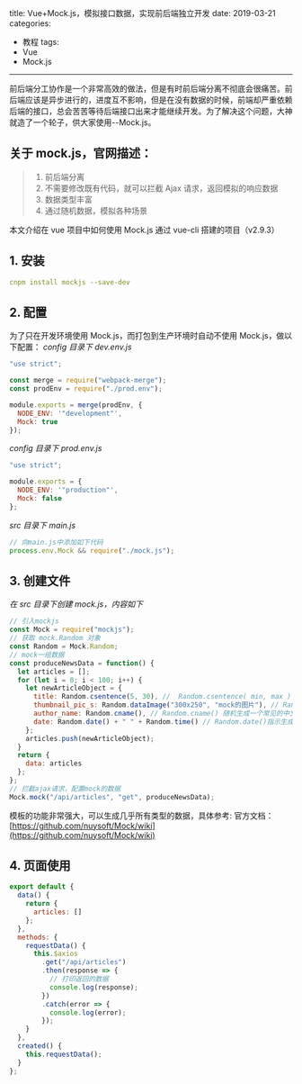 title: Vue+Mock.js，模拟接口数据，实现前后端独立开发
date: 2019-03-21
categories:
  - 教程
tags:
  - Vue
  - Mock.js

---

前后端分工协作是一个非常高效的做法，但是有时前后端分离不彻底会很痛苦。前后端应该是异步进行的，进度互不影响，但是在没有数据的时候，前端却严重依赖后端的接口，总会苦苦等待后端接口出来才能继续开发。为了解决这个问题，大神就造了一个轮子，供大家使用--Mock.js。

<!-- more -->

## 关于 mock.js，官网描述：

> 1. 前后端分离
> 2. 不需要修改既有代码，就可以拦截 Ajax 请求，返回模拟的响应数据
> 3. 数据类型丰富
> 4. 通过随机数据，模拟各种场景

本文介绍在 vue 项目中如何使用 Mock.js
通过 vue-cli 搭建的项目（v2.9.3）

## 1. 安装

```yml
cnpm install mockjs --save-dev
```

## 2. 配置

为了只在开发环境使用 Mock.js，而打包到生产环境时自动不使用 Mock.js，做以下配置：
_config 目录下 dev.env.js_

```js
"use strict";

const merge = require("webpack-merge");
const prodEnv = require("./prod.env");

module.exports = merge(prodEnv, {
  NODE_ENV: '"development"',
  Mock: true
});
```

_config 目录下 prod.env.js_

```js
"use strict";

module.exports = {
  NODE_ENV: '"production"',
  Mock: false
};
```

_src 目录下 main.js_

```js
// 向main.js中添加如下代码
process.env.Mock && require("./mock.js");
```

## 3. 创建文件

_在 src 目录下创建 mock.js，内容如下_

```js
// 引入mockjs
const Mock = require("mockjs");
// 获取 mock.Random 对象
const Random = Mock.Random;
// mock一组数据
const produceNewsData = function() {
  let articles = [];
  for (let i = 0; i < 100; i++) {
    let newArticleObject = {
      title: Random.csentence(5, 30), //  Random.csentence( min, max )
      thumbnail_pic_s: Random.dataImage("300x250", "mock的图片"), // Random.dataImage( size, text ) 生成一段随机的 Base64 图片编码
      author_name: Random.cname(), // Random.cname() 随机生成一个常见的中文姓名
      date: Random.date() + " " + Random.time() // Random.date()指示生成的日期字符串的格式,默认为yyyy-MM-dd；Random.time() 返回一个随机的时间字符串
    };
    articles.push(newArticleObject);
  }
  return {
    data: articles
  };
};
// 拦截ajax请求，配置mock的数据
Mock.mock("/api/articles", "get", produceNewsData);
```

模板的功能非常强大，可以生成几乎所有类型的数据，具体参考:
官方文档：[https://github.com/nuysoft/Mock/wiki](https://github.com/nuysoft/Mock/wiki)

## 4. 页面使用

```js
export default {
  data() {
    return {
      articles: []
    };
  },
  methods: {
    requestData() {
      this.$axios
        .get("/api/articles")
        .then(response => {
          // 打印返回的数据
          console.log(response);
        })
        .catch(error => {
          console.log(error);
        });
    }
  },
  created() {
    this.requestData();
  }
};
```
